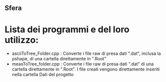 ## Sfera

# Lista dei programmi e del loro utilizzo:

+ asciiToTree_Folder.cpp : Converte i file raw di presa dati ".dat", inclusa la pshape, di una cartella direttamente in ".Root"
+ measToTree_folder.cpp  : Converte i file raw di presa dati ".dat" di una cartella direttamente in ".Root". I file creati vengono direttamente inseriti nella cartella Dati del progetto
